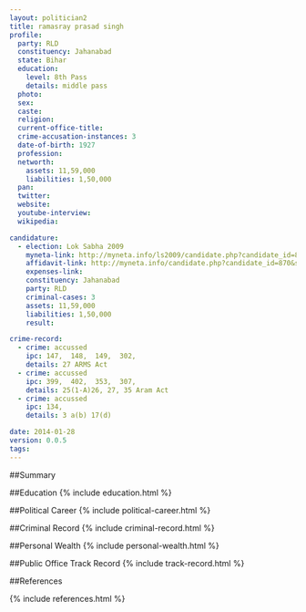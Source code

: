 ```yaml
---
layout: politician2
title: ramasray prasad singh
profile: 
  party: RLD
  constituency: Jahanabad
  state: Bihar
  education: 
    level: 8th Pass
    details: middle pass
  photo: 
  sex: 
  caste: 
  religion: 
  current-office-title: 
  crime-accusation-instances: 3
  date-of-birth: 1927
  profession: 
  networth: 
    assets: 11,59,000
    liabilities: 1,50,000
  pan: 
  twitter: 
  website: 
  youtube-interview: 
  wikipedia: 

candidature: 
  - election: Lok Sabha 2009
    myneta-link: http://myneta.info/ls2009/candidate.php?candidate_id=870
    affidavit-link: http://myneta.info/candidate.php?candidate_id=870&scan=original
    expenses-link: 
    constituency: Jahanabad 
    party: RLD
    criminal-cases: 3
    assets: 11,59,000
    liabilities: 1,50,000
    result:  

crime-record: 
  - crime: accussed
    ipc: 147,  148,  149,  302,
    details: 27 ARMS Act 
  - crime: accussed
    ipc: 399,  402,  353,  307,
    details: 25(1-A)26, 27, 35 Aram Act 
  - crime: accussed
    ipc: 134,
    details: 3 a(b) 17(d) 

date: 2014-01-28
version: 0.0.5
tags: 
---
```

##Summary


##Education
{% include education.html %}


##Political Career
{% include political-career.html %}


##Criminal Record
{% include criminal-record.html %}


##Personal Wealth
{% include personal-wealth.html %}


##Public Office Track Record
{% include track-record.html %}


##References


{% include references.html %}